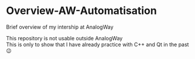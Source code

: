 # Overview-AW-Automatisation
 Brief overview of my intership at AnalogWay

This repository is not usable outside AnalogWay   
This is only to show that I have already practice with C++ and Qt in the past 😉
